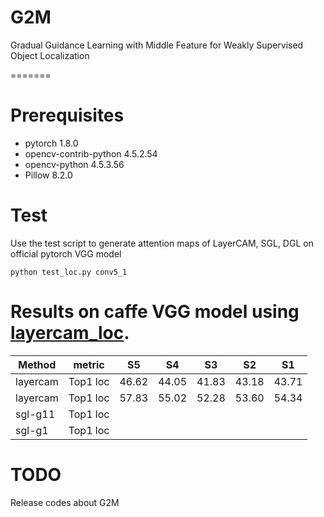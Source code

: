 # G2M
Gradual Guidance Learning with Middle Feature for Weakly Supervised Object Localization

=======

# Prerequisites 
- pytorch                   1.8.0
- opencv-contrib-python     4.5.2.54 
- opencv-python             4.5.3.56 
- Pillow                    8.2.0

# Test
Use the test script to generate attention maps of LayerCAM, SGL, DGL on official pytorch VGG model

```
python test_loc.py conv5_1
```
# Results on caffe VGG model using [layercam_loc](https://github.com/PengtaoJiang/layercam_loc).
| Method   | metric   | S5   | S4   | S3   | S2   | S1   |
| -------- | -------- | ---- | ---- | ---- | ---- | ---- |
| layercam | Top1 loc |46.62 |44.05 |41.83 |43.18 |43.71 |
| layercam | Top1 loc |57.83 |55.02 |52.28 |53.60 |54.34 |
| sgl-g11  | Top1 loc |      |      |      |      |      |
| sgl-g1   | Top1 loc |      |      |      |      |      |




# TODO

Release codes about G2M

